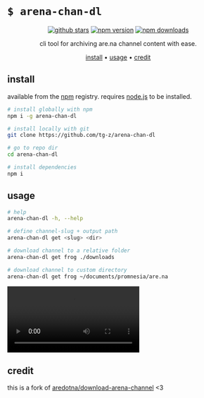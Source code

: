# `$ arena-chan-dl`

<p align="center">
<a href="https://github.com/tg-z/arena-chan-dl/stargazers"><img alt="github stars" src="https://badgen.net/github/stars/tg-z/arena-chan-dl?color=cyan"></a>
<a href="https://www.npmjs.org/package/arena-chan-dl"><img src="https://badgen.net/npm/v/arena-chan-dl?color=cyan" alt="npm version"></a>
<a href="https://www.npmjs.org/package/arena-chan-dl"><img src="https://badgen.net/npm/dt/arena-chan-dl?color=cyan" alt="npm downloads"></a>
</p>

<p align="center">
cli tool for archiving are.na channel content with ease.
</p>

<p align="center">
  <a href="#install">install</a> •
  <a href="#usage">usage</a> •
  <a href="#extra">credit</a><br>
</p>

## install

available from the [npm](https://www.npmjs.org/) registry. requires [node.js](https://nodejs.org/en/download/) to be installed.

```bash
# install globally with npm
npm i -g arena-chan-dl
```

```bash
# install locally with git
git clone https://github.com/tg-z/arena-chan-dl

# go to repo dir
cd arena-chan-dl

# install dependencies
npm i
```

## usage
```bash
# help
arena-chan-dl -h, --help

# define channel-slug + output path
arena-chan-dl get <slug> <dir>

# download channel to a relative folder
arena-chan-dl get frog ./downloads

# download channel to custom directory
arena-chan-dl get frog ~/documents/promnesia/are.na
```

![demo](doc/rec.mp4)

## credit
this is a fork of [aredotna/download-arena-channel](https://github.com/aredotna/download-arena-channel) <3
